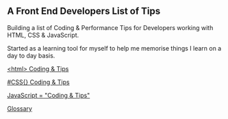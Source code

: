 <h2>A Front End Developers List of Tips</h2>

Building a list of Coding & Performance Tips for Developers working with HTML, CSS & JavaScript.

Started as a learning tool for myself to help me memorise things I learn on a day to day basis.

[&lt;html&gt; Coding & Tips](https://github.com/sjmcpherso/learnings/blob/master/HTML.md)

[#CSS{} Coding & Tips](https://github.com/sjmcpherso/learnings/blob/master/CSS.md)

[JavaScript = "Coding & Tips"](https://github.com/sjmcpherso/learnings/blob/master/JavaScript.md)

[Glossary](https://github.com/sjmcpherso/learnings/blob/master/Glossary.md)




